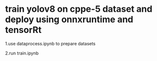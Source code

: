 # train yolov8 on cppe-5 dataset and deploy using onnxruntime and tensorRt

1.use dataprocess.ipynb to prepare datasets

2.run train.ipynb
